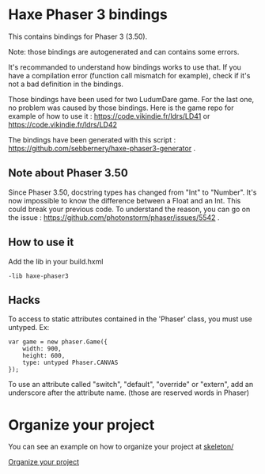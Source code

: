 # Haxe Phaser 3 bindings

This contains bindings for Phaser 3 (3.50).

Note: those bindings are autogenerated and can contains some errors.

It's recommanded to understand how bindings works to use that. If you have a compilation error (function call mismatch for example), check if it's not a bad definition in the bindings.

Those bindings have been used for two LudumDare game. For the last one, no problem was caused by those bindings.
Here is the game repo for example of how to use it : https://code.vikindie.fr/ldrs/LD41 or https://code.vikindie.fr/ldrs/LD42

The bindings have been generated with this script : https://github.com/sebbernery/haxe-phaser3-generator .

## Note about Phaser 3.50
Since Phaser 3.50, docstring types has changed from "Int" to "Number". It's now impossible to know the difference between a Float and an Int. This could break your previous code. To understand the reason, you can go on the issue : https://github.com/photonstorm/phaser/issues/5542 .

## How to use it

Add the lib in your build.hxml

```
-lib haxe-phaser3
```

## Hacks

To access to static attributes contained in the 'Phaser' class, you must use untyped. Ex:

```
var game = new phaser.Game({
    width: 900,
    height: 600,
    type: untyped Phaser.CANVAS
});
```

To use an attribute called "switch", "default", "override" or "extern", add an underscore after the attribute name. (those are reserved words in Phaser)

# Organize your project

You can see an example on how to organize your project at [skeleton/](/skeleton)

[Organize your project](/skeleton/README.md)
